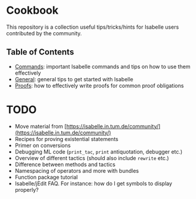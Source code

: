 # Cookbook
This repository is a collection useful tips/tricks/hints for Isabelle users contributed by the community.

## Table of Contents
- [Commands](src/commands): important Isabelle commands and tips on how to use them effectively
- [General](src/general): general tips to get started with Isabelle
- [Proofs](src/proofs): how to effectively write proofs for common proof obligations

# TODO
- Move material from [https://isabelle.in.tum.de/community/](https://isabelle.in.tum.de/community/)
- Recipes for proving existential statements
- Primer on conversions
- Debugging ML code (`print_tac`, `print` antiquotation, debugger etc.)
- Overview of different tactics (should also include `rewrite` etc.)
- Difference between methods and tactics
- Namespacing of operators and more with bundles
- Function package tutorial
- Isabelle/jEdit FAQ. For instance: how do I get symbols to display properly?
